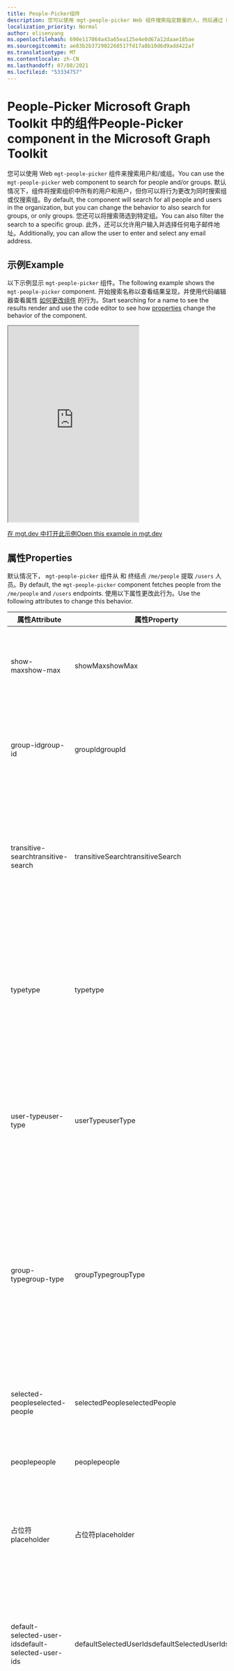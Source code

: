 ```yaml
---
title: People-Picker组件
description: 您可以使用 mgt-people-picker Web 组件搜索指定数量的人，然后通过 Microsoft Graph。
localization_priority: Normal
author: elisenyang
ms.openlocfilehash: 690e117064a43a65ea125e4e0d67a12daae185ae
ms.sourcegitcommit: ae83b2b372902268517fd17a8b10d6d9add422af
ms.translationtype: MT
ms.contentlocale: zh-CN
ms.lasthandoff: 07/08/2021
ms.locfileid: "53334757"
---
```

# <a name="people-picker-component-in-the-microsoft-graph-toolkit"></a><span data-ttu-id="cd707-103">People-Picker Microsoft Graph Toolkit 中的组件</span><span class="sxs-lookup"><span data-stu-id="cd707-103">People-Picker component in the Microsoft Graph Toolkit</span></span>

<span data-ttu-id="cd707-104">您可以使用 Web `mgt-people-picker` 组件来搜索用户和/或组。</span><span class="sxs-lookup"><span data-stu-id="cd707-104">You can use the `mgt-people-picker` web component to search for people and/or groups.</span></span> <span data-ttu-id="cd707-105">默认情况下，组件将搜索组织中所有的用户和用户，但你可以将行为更改为同时搜索组或仅搜索组。</span><span class="sxs-lookup"><span data-stu-id="cd707-105">By default, the component will search for all people and users in the organization, but you can change the behavior to also search for groups, or only groups.</span></span> <span data-ttu-id="cd707-106">您还可以将搜索筛选到特定组。</span><span class="sxs-lookup"><span data-stu-id="cd707-106">You can also filter the search to a specific group.</span></span> <span data-ttu-id="cd707-107">此外，还可以允许用户输入并选择任何电子邮件地址。</span><span class="sxs-lookup"><span data-stu-id="cd707-107">Additionally, you can allow the user to enter and select any email address.</span></span>

## <a name="example"></a><span data-ttu-id="cd707-108">示例</span><span class="sxs-lookup"><span data-stu-id="cd707-108">Example</span></span>

<span data-ttu-id="cd707-109">以下示例显示 `mgt-people-picker` 组件。</span><span class="sxs-lookup"><span data-stu-id="cd707-109">The following example shows the `mgt-people-picker` component.</span></span> <span data-ttu-id="cd707-110">开始搜索名称以查看结果呈现，并使用代码编辑器查看属性 [如何更改组件](#properties) 的行为。</span><span class="sxs-lookup"><span data-stu-id="cd707-110">Start searching for a name to see the results render and use the code editor to see how [properties](#properties) change the behavior of the component.</span></span>

<iframe src="https://mgt.dev/iframe.html?id=components-mgt-people-picker--people-picker&source=docs" height="450"></iframe>

[<span data-ttu-id="cd707-111">在 mgt.dev 中打开此示例</span><span class="sxs-lookup"><span data-stu-id="cd707-111">Open this example in mgt.dev</span></span>](https://mgt.dev/?path=/story/components-mgt-people-picker--people-picker&source=docs)

## <a name="properties"></a><span data-ttu-id="cd707-112">属性</span><span class="sxs-lookup"><span data-stu-id="cd707-112">Properties</span></span>

<span data-ttu-id="cd707-113">默认情况下， `mgt-people-picker` 组件从 和 终结点 `/me/people` 提取 `/users` 人员。</span><span class="sxs-lookup"><span data-stu-id="cd707-113">By default, the `mgt-people-picker` component fetches people from the `/me/people` and `/users` endpoints.</span></span> <span data-ttu-id="cd707-114">使用以下属性更改此行为。</span><span class="sxs-lookup"><span data-stu-id="cd707-114">Use the following attributes to change this behavior.</span></span>

| <span data-ttu-id="cd707-115">属性</span><span class="sxs-lookup"><span data-stu-id="cd707-115">Attribute</span></span> | <span data-ttu-id="cd707-116">属性</span><span class="sxs-lookup"><span data-stu-id="cd707-116">Property</span></span> | <span data-ttu-id="cd707-117">说明</span><span class="sxs-lookup"><span data-stu-id="cd707-117">Description</span></span>                                                                                                                                                                            |
| -------- | --------- | -------------------------------------------------------------------------------------------------------------------------------------------------------------------------------------- |
| <span data-ttu-id="cd707-118">show-max</span><span class="sxs-lookup"><span data-stu-id="cd707-118">show-max</span></span> | <span data-ttu-id="cd707-119">showMax</span><span class="sxs-lookup"><span data-stu-id="cd707-119">showMax</span></span>   | <span data-ttu-id="cd707-120">一个数字值，指示要显示的最大人数。</span><span class="sxs-lookup"><span data-stu-id="cd707-120">A number value to indicate the maximum number of people to show.</span></span> <span data-ttu-id="cd707-121">默认值为 6。</span><span class="sxs-lookup"><span data-stu-id="cd707-121">the default value is 6.</span></span>                                                                                             |
| <span data-ttu-id="cd707-122">group-id</span><span class="sxs-lookup"><span data-stu-id="cd707-122">group-id</span></span>    | <span data-ttu-id="cd707-123">groupId</span><span class="sxs-lookup"><span data-stu-id="cd707-123">groupId</span></span>     | <span data-ttu-id="cd707-124">一个字符串值，属于 Microsoft Graph定义的组，用于进一步筛选搜索结果。</span><span class="sxs-lookup"><span data-stu-id="cd707-124">A string value that belongs to a Microsoft Graph defined group for further filtering of the search results.</span></span>                                                                            |
| <span data-ttu-id="cd707-125">transitive-search</span><span class="sxs-lookup"><span data-stu-id="cd707-125">transitive-search</span></span>     | <span data-ttu-id="cd707-126">transitiveSearch</span><span class="sxs-lookup"><span data-stu-id="cd707-126">transitiveSearch</span></span>      | <span data-ttu-id="cd707-127">一个布尔值，用于执行可传递简单列表返回所有嵌套成员的成员的索引 - 默认情况下，不会使用可传递搜索。</span><span class="sxs-lookup"><span data-stu-id="cd707-127">A Boolean value to perform a transitive search returning a flat list of all nested members - by default transitive search is not used.</span></span>|
| <span data-ttu-id="cd707-128">type</span><span class="sxs-lookup"><span data-stu-id="cd707-128">type</span></span>     | <span data-ttu-id="cd707-129">type</span><span class="sxs-lookup"><span data-stu-id="cd707-129">type</span></span>      | <span data-ttu-id="cd707-130">要搜索的实体类型。</span><span class="sxs-lookup"><span data-stu-id="cd707-130">The type of entities to search for.</span></span> <span data-ttu-id="cd707-131">可用选项包括 `person` `group` `any` ：、、。</span><span class="sxs-lookup"><span data-stu-id="cd707-131">Available options are: `person`, `group`, `any`.</span></span> <span data-ttu-id="cd707-132">默认值为 `person`。</span><span class="sxs-lookup"><span data-stu-id="cd707-132">Default value is `person`.</span></span> <span data-ttu-id="cd707-133">如果设置了属性， `group-id` 则此属性无效。</span><span class="sxs-lookup"><span data-stu-id="cd707-133">This attribute has no effect if `group-id` property is set.</span></span>         
| <span data-ttu-id="cd707-134">user-type</span><span class="sxs-lookup"><span data-stu-id="cd707-134">user-type</span></span>     | <span data-ttu-id="cd707-135">userType</span><span class="sxs-lookup"><span data-stu-id="cd707-135">userType</span></span>      | <span data-ttu-id="cd707-136">要搜索的用户的类型。</span><span class="sxs-lookup"><span data-stu-id="cd707-136">The type of user to search for.</span></span> <span data-ttu-id="cd707-137">可用选项包括 `any` `user` ：、、组织用户或 `contact` 联系人。</span><span class="sxs-lookup"><span data-stu-id="cd707-137">Available options are: `any`, `user` for organizational users, or `contact` for contacts.</span></span> <span data-ttu-id="cd707-138">默认值为 `any`。</span><span class="sxs-lookup"><span data-stu-id="cd707-138">Default value is `any`.</span></span> |
| <span data-ttu-id="cd707-139">group-type</span><span class="sxs-lookup"><span data-stu-id="cd707-139">group-type</span></span>     | <span data-ttu-id="cd707-140">groupType</span><span class="sxs-lookup"><span data-stu-id="cd707-140">groupType</span></span>      | <span data-ttu-id="cd707-141">要搜索的组类型。</span><span class="sxs-lookup"><span data-stu-id="cd707-141">The group type to search for.</span></span> <span data-ttu-id="cd707-142">可用选项包括 `unified` `security` `mailenabledsecurity` ：、、、、。 `distribution` `any`</span><span class="sxs-lookup"><span data-stu-id="cd707-142">Available options are: `unified`, `security`, `mailenabledsecurity`, `distribution`, `any`.</span></span> <span data-ttu-id="cd707-143">默认值为 `any`。</span><span class="sxs-lookup"><span data-stu-id="cd707-143">Default value is `any`.</span></span> <span data-ttu-id="cd707-144">如果该属性设置为 ， `type` 则此属性无效 `person` 。</span><span class="sxs-lookup"><span data-stu-id="cd707-144">This attribute has no effect if the `type` property is set to `person`.</span></span>  |
| <span data-ttu-id="cd707-145">selected-people</span><span class="sxs-lookup"><span data-stu-id="cd707-145">selected-people</span></span>  | <span data-ttu-id="cd707-146">selectedPeople</span><span class="sxs-lookup"><span data-stu-id="cd707-146">selectedPeople</span></span>     | <span data-ttu-id="cd707-147">所选人员数组。</span><span class="sxs-lookup"><span data-stu-id="cd707-147">An array of selected people.</span></span> <span data-ttu-id="cd707-148">设置此值以编程方式选择人员。</span><span class="sxs-lookup"><span data-stu-id="cd707-148">Set this value to select people programmatically.</span></span>|
| <span data-ttu-id="cd707-149">people</span><span class="sxs-lookup"><span data-stu-id="cd707-149">people</span></span>   | <span data-ttu-id="cd707-150">people</span><span class="sxs-lookup"><span data-stu-id="cd707-150">people</span></span>    | <span data-ttu-id="cd707-151">在搜索结果中找到并呈现的一组人员</span><span class="sxs-lookup"><span data-stu-id="cd707-151">An array of people found and rendered in the search result</span></span> |
| <span data-ttu-id="cd707-152">占位符</span><span class="sxs-lookup"><span data-stu-id="cd707-152">placeholder</span></span>   | <span data-ttu-id="cd707-153">占位符</span><span class="sxs-lookup"><span data-stu-id="cd707-153">placeholder</span></span>    | <span data-ttu-id="cd707-154">用于说明如何使用该组件的默认文本。</span><span class="sxs-lookup"><span data-stu-id="cd707-154">The default text that appears to explain how to use the component.</span></span> <span data-ttu-id="cd707-155">默认值为 `Start typing a name`。</span><span class="sxs-lookup"><span data-stu-id="cd707-155">Default value is `Start typing a name`.</span></span>
| <span data-ttu-id="cd707-156">default-selected-user-ids</span><span class="sxs-lookup"><span data-stu-id="cd707-156">default-selected-user-ids</span></span> | <span data-ttu-id="cd707-157">defaultSelectedUserIds</span><span class="sxs-lookup"><span data-stu-id="cd707-157">defaultSelectedUserIds</span></span> | <span data-ttu-id="cd707-158">当提供以逗号分隔的 Microsoft Graph用户 ID 时，组件在初始化时将呈现选择各自的用户。</span><span class="sxs-lookup"><span data-stu-id="cd707-158">When provided a string of comma-separated Microsoft Graph user IDs, the component renders the respective users as selected upon initialization.</span></span>
| <span data-ttu-id="cd707-159">default-selected-group-ids</span><span class="sxs-lookup"><span data-stu-id="cd707-159">default-selected-group-ids</span></span> | <span data-ttu-id="cd707-160">defaultSelectedGroupIds</span><span class="sxs-lookup"><span data-stu-id="cd707-160">defaultSelectedGroupIds</span></span> | <span data-ttu-id="cd707-161">类似于 default-selected-user-ids，当提供以逗号分隔的 Microsoft Graph 组 ID 的字符串时，组件在初始化时呈现选择各自的组。</span><span class="sxs-lookup"><span data-stu-id="cd707-161">Similar to default-selected-user-ids, when provided a string of comma-separated Microsoft Graph group IDs, the component renders the respective groups as selected upon initialization.</span></span>
| <span data-ttu-id="cd707-162">选择模式</span><span class="sxs-lookup"><span data-stu-id="cd707-162">selection-mode</span></span> | <span data-ttu-id="cd707-163">selectionMode</span><span class="sxs-lookup"><span data-stu-id="cd707-163">selectionMode</span></span> | <span data-ttu-id="cd707-164">用于指示是允许为用户或组选择 (项目，还是) 一个项目。</span><span class="sxs-lookup"><span data-stu-id="cd707-164">Used to indicate whether to allow selecting multiple items (users or groups) or just a single item.</span></span> <span data-ttu-id="cd707-165">可用选项包括 `single` `multiple` ：、。</span><span class="sxs-lookup"><span data-stu-id="cd707-165">Available options are: `single`, `multiple`.</span></span> <span data-ttu-id="cd707-166">默认值为 `multiple`。</span><span class="sxs-lookup"><span data-stu-id="cd707-166">Default value is `multiple`.</span></span>
| <span data-ttu-id="cd707-167">disabled</span><span class="sxs-lookup"><span data-stu-id="cd707-167">disabled</span></span> | <span data-ttu-id="cd707-168">disabled</span><span class="sxs-lookup"><span data-stu-id="cd707-168">disabled</span></span> | <span data-ttu-id="cd707-169">设置是否禁用人员选取器。</span><span class="sxs-lookup"><span data-stu-id="cd707-169">Sets whether the people picker is disabled.</span></span> <span data-ttu-id="cd707-170">禁用后，用户将无法搜索或选择人员。</span><span class="sxs-lookup"><span data-stu-id="cd707-170">When disabled, the user is not able to search or select people.</span></span>
| <span data-ttu-id="cd707-171">allow-any-email</span><span class="sxs-lookup"><span data-stu-id="cd707-171">allow-any-email</span></span> | <span data-ttu-id="cd707-172">allowAnyEmail</span><span class="sxs-lookup"><span data-stu-id="cd707-172">allowAnyEmail</span></span> | <span data-ttu-id="cd707-173">指示人员选取器是否可以在不选择人员的情况下接受电子邮件地址。</span><span class="sxs-lookup"><span data-stu-id="cd707-173">Indicates whether the people picker can accept email addresses without selecting a person.</span></span> <span data-ttu-id="cd707-174">默认值为 `false`。</span><span class="sxs-lookup"><span data-stu-id="cd707-174">Default value is `false`.</span></span> <span data-ttu-id="cd707-175">键入完电子邮件地址后，可以按逗号 () ，用分号 () ，按 Tab 键或输入键进行 `,` `;` 添加。</span><span class="sxs-lookup"><span data-stu-id="cd707-175">When you finish typing an email address, you can press comma (`,`), semicolon (`;`), tab or enter keys to add it.</span></span>

<span data-ttu-id="cd707-176">下面是一 `show-max` 个示例。</span><span class="sxs-lookup"><span data-stu-id="cd707-176">The following is a `show-max` example.</span></span>

```html
<mgt-people-picker show-max="4"> </mgt-people-picker>
```

## <a name="selected-people"></a><span data-ttu-id="cd707-177">选定人员</span><span class="sxs-lookup"><span data-stu-id="cd707-177">Selected people</span></span>

<span data-ttu-id="cd707-178">组件的"所选人员"部分呈现开发人员或用户选择的每个人。</span><span class="sxs-lookup"><span data-stu-id="cd707-178">The selected people section of the component renders each person chosen by the developer or user.</span></span> 

![mgt-people-picker](./images/selected-people.png)

<span data-ttu-id="cd707-180">可以通过执行以下操作之一填充所选人员数据：</span><span class="sxs-lookup"><span data-stu-id="cd707-180">You can populate selected people data by doing one of the following:</span></span>

- <span data-ttu-id="cd707-181">直接 `selectedPeople` 设置属性，如以下示例所示。</span><span class="sxs-lookup"><span data-stu-id="cd707-181">Setting the `selectedPeople` property directly, as shown in the following example.</span></span>  

    ```javascript
    // personObject = User or Person from Microsoft Graph
    document.querySelector('mgt-people-picker').selectedPeople.push(personObject);
    ```

- <span data-ttu-id="cd707-182">使用 `selectUsersById()` 方法，该方法接受 Microsoft graph 用户 [ID](/graph/api/resources/users) 数组，以查找关联的用户详细信息进行选择。</span><span class="sxs-lookup"><span data-stu-id="cd707-182">Using the `selectUsersById()` method, which accepts an array of Microsoft graph [user ids](/graph/api/resources/users) to find associated user details for selection.</span></span>

     ><span data-ttu-id="cd707-183">**注意：** 如果没有为 找到用户 `id` ，则不会为此呈现任何数据 `id` 。</span><span class="sxs-lookup"><span data-stu-id="cd707-183">**Note:** If no user is found for an `id`, no data will be rendered for that `id`.</span></span>

    ```javascript
    // id = Microsoft graph User "id"
    document.querySelector('mgt-people-picker').selectUsersById(["id","id"])
    ```

## <a name="events"></a><span data-ttu-id="cd707-184">活动</span><span class="sxs-lookup"><span data-stu-id="cd707-184">Events</span></span>

<span data-ttu-id="cd707-185">从组件中触发以下事件。</span><span class="sxs-lookup"><span data-stu-id="cd707-185">The following events are fired from the component.</span></span>

<span data-ttu-id="cd707-186">事件</span><span class="sxs-lookup"><span data-stu-id="cd707-186">Event</span></span> | <span data-ttu-id="cd707-187">何时发出</span><span class="sxs-lookup"><span data-stu-id="cd707-187">When is it emitted</span></span> | <span data-ttu-id="cd707-188">自定义数据</span><span class="sxs-lookup"><span data-stu-id="cd707-188">Custom data</span></span> | <span data-ttu-id="cd707-189">Cancelable</span><span class="sxs-lookup"><span data-stu-id="cd707-189">Cancelable</span></span> | <span data-ttu-id="cd707-190">气泡</span><span class="sxs-lookup"><span data-stu-id="cd707-190">Bubbles</span></span> | <span data-ttu-id="cd707-191">使用自定义模板</span><span class="sxs-lookup"><span data-stu-id="cd707-191">Works with custom template</span></span>
------|-------------------|--------------|:-----------:|:---------:|:---------------------------:|
`selectionChanged` | <span data-ttu-id="cd707-192">用户在已选择/已选取人员列表中添加或删除了人员</span><span class="sxs-lookup"><span data-stu-id="cd707-192">The user added or removed a person from the list of selected/picked people</span></span> | <span data-ttu-id="cd707-193">选定人员数组，其中人员可以是包含Graph [URL](/graph/api/resources/user)的其他属性的用户、[](/graph/api/resources/person)人员或[](/graph/api/resources/contact) `personImage` 联系人</span><span class="sxs-lookup"><span data-stu-id="cd707-193">Array of selected people, where a person can be a Graph [user](/graph/api/resources/user), [person](/graph/api/resources/person) or [contact](/graph/api/resources/contact) with an additional `personImage` property that contains the URL of the user's photo</span></span> | <span data-ttu-id="cd707-194">否</span><span class="sxs-lookup"><span data-stu-id="cd707-194">No</span></span> | <span data-ttu-id="cd707-195">否</span><span class="sxs-lookup"><span data-stu-id="cd707-195">No</span></span> | <span data-ttu-id="cd707-196">是，除非您覆盖默认模板</span><span class="sxs-lookup"><span data-stu-id="cd707-196">Yes, unless you override the default template</span></span>

<span data-ttu-id="cd707-197">有关处理事件的信息，请参阅 [事件](../customize-components/events.md)。</span><span class="sxs-lookup"><span data-stu-id="cd707-197">For more information about handling events, see [events](../customize-components/events.md).</span></span>

## <a name="css-custom-properties"></a><span data-ttu-id="cd707-198">CSS 自定义属性</span><span class="sxs-lookup"><span data-stu-id="cd707-198">CSS custom properties</span></span>

<span data-ttu-id="cd707-199">组件 `mgt-people-picker` 定义以下 CSS 自定义属性。</span><span class="sxs-lookup"><span data-stu-id="cd707-199">The `mgt-people-picker` component defines the following CSS custom properties.</span></span>

```css
mgt-people-picker {
    --input-border: 2px rgba(255, 255, 255, 0.5) solid; /* sets all input area border */

      /* OR individual input border sides */
    --input-border-bottom: 2px rgba(255, 255, 255, 0.5) solid;
    --input-border-right: 2px rgba(255, 255, 255, 0.5) solid;
    --input-border-left: 2px rgba(255, 255, 255, 0.5) solid;
    --input-border-top: 2px rgba(255, 255, 255, 0.5) solid;

    --input-background-color: #1f1f1f; /* input area background color */
    --input-border-color--hover: #008394; /* input area border hover color */
    --input-border-color--focus: #0f78d4; /* input area border focus color */

    --dropdown-background-color: #1f1f1f; /* selection area background color */
    --dropdown-item-hover-background: #333d47; /* person background color on hover */
    
    --selected-person-background-color: #f1f1f1; /* person item background color */
    
    --color: white; /* input area border focus color */
    --placeholder-color: #f1f1f1; /* placeholder text color */
    --placeholder-color--focus: rgba(255, 255, 255, 0.8); /* placeholder text focus color */
}
```

## <a name="templates"></a><span data-ttu-id="cd707-200">模板</span><span class="sxs-lookup"><span data-stu-id="cd707-200">Templates</span></span>

 <span data-ttu-id="cd707-201">`mgt-people-picker` 支持 [多个](../customize-components/templates.md) 模板，您可以使用这些模板替换组件的某些部分。</span><span class="sxs-lookup"><span data-stu-id="cd707-201">`mgt-people-picker` supports several [templates](../customize-components/templates.md) that you can use to replace certain parts of the component.</span></span> <span data-ttu-id="cd707-202">若要指定模板，请包含组件 `<template>` 中的元素，将值 `data-type` 设置为以下值之一。</span><span class="sxs-lookup"><span data-stu-id="cd707-202">To specify a template, include a `<template>` element inside a component and set the `data-type` value to one of the following.</span></span>

| <span data-ttu-id="cd707-203">数据类型</span><span class="sxs-lookup"><span data-stu-id="cd707-203">Data type</span></span> | <span data-ttu-id="cd707-204">数据上下文</span><span class="sxs-lookup"><span data-stu-id="cd707-204">Data context</span></span> | <span data-ttu-id="cd707-205">说明</span><span class="sxs-lookup"><span data-stu-id="cd707-205">Description</span></span> |
| --- | --- | --- |
| <span data-ttu-id="cd707-206">default</span><span class="sxs-lookup"><span data-stu-id="cd707-206">default</span></span> | <span data-ttu-id="cd707-207">null：无数据</span><span class="sxs-lookup"><span data-stu-id="cd707-207">null: no data</span></span> | <span data-ttu-id="cd707-208">用于替代整个组件的呈现的模板。</span><span class="sxs-lookup"><span data-stu-id="cd707-208">The template used to override the rendering of the entire component.</span></span>
| <span data-ttu-id="cd707-209">loading</span><span class="sxs-lookup"><span data-stu-id="cd707-209">loading</span></span> | <span data-ttu-id="cd707-210">null：无数据</span><span class="sxs-lookup"><span data-stu-id="cd707-210">null: no data</span></span> | <span data-ttu-id="cd707-211">在请求图形时用于呈现选取器状态的模板。</span><span class="sxs-lookup"><span data-stu-id="cd707-211">The template used to render the state of picker while request to graph is being made.</span></span> |
| <span data-ttu-id="cd707-212">error</span><span class="sxs-lookup"><span data-stu-id="cd707-212">error</span></span> | <span data-ttu-id="cd707-213">null：无数据</span><span class="sxs-lookup"><span data-stu-id="cd707-213">null: no data</span></span> | <span data-ttu-id="cd707-214">当用户搜索未返回任何用户时所使用的模板。</span><span class="sxs-lookup"><span data-stu-id="cd707-214">The template used if user search returns no users.</span></span> |
| <span data-ttu-id="cd707-215">no-data</span><span class="sxs-lookup"><span data-stu-id="cd707-215">no-data</span></span> | <span data-ttu-id="cd707-216">null：无数据</span><span class="sxs-lookup"><span data-stu-id="cd707-216">null: no data</span></span> | <span data-ttu-id="cd707-217">如果用户搜索未返回任何用户，则使用备用模板。</span><span class="sxs-lookup"><span data-stu-id="cd707-217">An alternative template used if user search returns no users.</span></span> |
| <span data-ttu-id="cd707-218">selected-person</span><span class="sxs-lookup"><span data-stu-id="cd707-218">selected-person</span></span> | <span data-ttu-id="cd707-219">person： The person details object</span><span class="sxs-lookup"><span data-stu-id="cd707-219">person: The person details object</span></span> | <span data-ttu-id="cd707-220">用于呈现选定人员的模板。</span><span class="sxs-lookup"><span data-stu-id="cd707-220">The template to render selected people.</span></span> |
| <span data-ttu-id="cd707-221">person</span><span class="sxs-lookup"><span data-stu-id="cd707-221">person</span></span> | <span data-ttu-id="cd707-222">person： The person details object</span><span class="sxs-lookup"><span data-stu-id="cd707-222">person: The person details object</span></span> | <span data-ttu-id="cd707-223">下拉列表中用于呈现人员的模板。</span><span class="sxs-lookup"><span data-stu-id="cd707-223">The template to render people in the dropdown.</span></span> |

<span data-ttu-id="cd707-224">以下示例演示如何使用 `error` 模板。</span><span class="sxs-lookup"><span data-stu-id="cd707-224">The following examples shows how to use the `error` template.</span></span>

```html
<mgt-people-picker>
  <template data-type="error">
    <p>Sorry, no people were found</p>
  </template>
</mgt-people-picker>
```

## <a name="microsoft-graph-permissions"></a><span data-ttu-id="cd707-225">Microsoft Graph 权限</span><span class="sxs-lookup"><span data-stu-id="cd707-225">Microsoft Graph permissions</span></span>

<span data-ttu-id="cd707-226">此组件使用下列 Microsoft Graph API 和权限。</span><span class="sxs-lookup"><span data-stu-id="cd707-226">This component uses the following Microsoft Graph APIs and permissions.</span></span>

| <span data-ttu-id="cd707-227">配置</span><span class="sxs-lookup"><span data-stu-id="cd707-227">Configuration</span></span> | <span data-ttu-id="cd707-228">权限</span><span class="sxs-lookup"><span data-stu-id="cd707-228">Permission</span></span> | <span data-ttu-id="cd707-229">API</span><span class="sxs-lookup"><span data-stu-id="cd707-229">API</span></span>
| --- | ---------- | ------- |
| <span data-ttu-id="cd707-230">`group-id` set</span><span class="sxs-lookup"><span data-stu-id="cd707-230">`group-id` set</span></span> | <span data-ttu-id="cd707-231">People.Read、User.Read.All</span><span class="sxs-lookup"><span data-stu-id="cd707-231">People.Read, User.Read.All</span></span> | [<span data-ttu-id="cd707-232">/groups/ \$ {groupId}/members</span><span class="sxs-lookup"><span data-stu-id="cd707-232">/groups/\${groupId}/members</span></span>](/graph/api/group-list-members) |
| <span data-ttu-id="cd707-233">`type` 设置为 `Person` 或 `any`</span><span class="sxs-lookup"><span data-stu-id="cd707-233">`type` set to `Person` or `any`</span></span> | <span data-ttu-id="cd707-234">People.Read</span><span class="sxs-lookup"><span data-stu-id="cd707-234">People.Read</span></span> | [<span data-ttu-id="cd707-235">/me/people</span><span class="sxs-lookup"><span data-stu-id="cd707-235">/me/people</span></span>](/graph/api/user-list-people) |
| <span data-ttu-id="cd707-236">`type` 设置为 `Group` 或 搜索用户， `type` 并设置为 `Group` 或 `any`</span><span class="sxs-lookup"><span data-stu-id="cd707-236">`type` set to `Group` or searching for users and `type` set to `Group` or `any`</span></span> | <span data-ttu-id="cd707-237">Group.Read.All</span><span class="sxs-lookup"><span data-stu-id="cd707-237">Group.Read.All</span></span> | [<span data-ttu-id="cd707-238">/groups</span><span class="sxs-lookup"><span data-stu-id="cd707-238">/groups</span></span>](/graph/api/group-list) |
| <span data-ttu-id="cd707-239">`default-selected-user-ids` set</span><span class="sxs-lookup"><span data-stu-id="cd707-239">`default-selected-user-ids` set</span></span> | <span data-ttu-id="cd707-240">User.ReadBasic.All</span><span class="sxs-lookup"><span data-stu-id="cd707-240">User.ReadBasic.All</span></span> | [<span data-ttu-id="cd707-241">/users</span><span class="sxs-lookup"><span data-stu-id="cd707-241">/users</span></span>](/graph/api/user-list) |
| <span data-ttu-id="cd707-242">搜索用户， `type` 并设置为 `Person` 或 `any`</span><span class="sxs-lookup"><span data-stu-id="cd707-242">searching for users and `type` set to `Person` or `any`</span></span> | <span data-ttu-id="cd707-243">People.Read、User.ReadBasic.All</span><span class="sxs-lookup"><span data-stu-id="cd707-243">People.Read, User.ReadBasic.All</span></span> | <span data-ttu-id="cd707-244">[/me/people](/graph/api/user-list-people)、 [/users](/graph/api/user-list)</span><span class="sxs-lookup"><span data-stu-id="cd707-244">[/me/people](/graph/api/user-list-people), [/users](/graph/api/user-list)</span></span> |

## <a name="authentication"></a><span data-ttu-id="cd707-245">身份验证</span><span class="sxs-lookup"><span data-stu-id="cd707-245">Authentication</span></span>

<span data-ttu-id="cd707-246">该控件使用身份验证文档中所述的全局 [身份验证提供程序](../providers/providers.md)。</span><span class="sxs-lookup"><span data-stu-id="cd707-246">The control uses the global authentication provider described in the [authentication documentation](../providers/providers.md).</span></span>

## <a name="cache"></a><span data-ttu-id="cd707-247">缓存</span><span class="sxs-lookup"><span data-stu-id="cd707-247">Cache</span></span>

|<span data-ttu-id="cd707-248">对象存储</span><span class="sxs-lookup"><span data-stu-id="cd707-248">Object store</span></span>|<span data-ttu-id="cd707-249">缓存数据</span><span class="sxs-lookup"><span data-stu-id="cd707-249">Cached data</span></span>|<span data-ttu-id="cd707-250">备注</span><span class="sxs-lookup"><span data-stu-id="cd707-250">Remarks</span></span>|
|---------|-----------|-------|
|`groups`|<span data-ttu-id="cd707-251">组列表</span><span class="sxs-lookup"><span data-stu-id="cd707-251">List of groups</span></span>|<span data-ttu-id="cd707-252">设置为 `type` 时使用 `PersonType.group`</span><span class="sxs-lookup"><span data-stu-id="cd707-252">Used when `type` is set to `PersonType.group`</span></span>|
|`people`|<span data-ttu-id="cd707-253">人员列表</span><span class="sxs-lookup"><span data-stu-id="cd707-253">List of people</span></span>|<span data-ttu-id="cd707-254">设置为 或 `type` `PersonType.person` 时使用 `PersonType.any`</span><span class="sxs-lookup"><span data-stu-id="cd707-254">Used when `type` is set to `PersonType.person` or `PersonType.any`</span></span>|
|`users`|<span data-ttu-id="cd707-255">用户列表</span><span class="sxs-lookup"><span data-stu-id="cd707-255">List of users</span></span>|<span data-ttu-id="cd707-256">指定时 `groupId` 使用</span><span class="sxs-lookup"><span data-stu-id="cd707-256">Used when `groupId` specified</span></span>|

<span data-ttu-id="cd707-257">请参阅[Caching，](../customize-components/cache.md)了解有关如何配置缓存的更多详细信息。</span><span class="sxs-lookup"><span data-stu-id="cd707-257">See [Caching](../customize-components/cache.md) for more details on how to configure the cache.</span></span>

## <a name="extend-for-more-control"></a><span data-ttu-id="cd707-258">扩展以了解更多控件</span><span class="sxs-lookup"><span data-stu-id="cd707-258">Extend for more control</span></span>

<span data-ttu-id="cd707-259">对于更复杂的方案或真正自定义的 UX，此组件公开了多个在组件扩展 `protected render*` 中替代的方法。</span><span class="sxs-lookup"><span data-stu-id="cd707-259">For more complex scenarios or a truly custom UX, this component exposes several `protected render*` methods for override in component extensions.</span></span>

| <span data-ttu-id="cd707-260">方法</span><span class="sxs-lookup"><span data-stu-id="cd707-260">Method</span></span> | <span data-ttu-id="cd707-261">说明</span><span class="sxs-lookup"><span data-stu-id="cd707-261">Description</span></span> |
| - | - |
| <span data-ttu-id="cd707-262">renderInput</span><span class="sxs-lookup"><span data-stu-id="cd707-262">renderInput</span></span> | <span data-ttu-id="cd707-263">呈现输入文本框。</span><span class="sxs-lookup"><span data-stu-id="cd707-263">Renders the input text box.</span></span> |
| <span data-ttu-id="cd707-264">renderSelectedPeople</span><span class="sxs-lookup"><span data-stu-id="cd707-264">renderSelectedPeople</span></span> | <span data-ttu-id="cd707-265">呈现所选人员令牌。</span><span class="sxs-lookup"><span data-stu-id="cd707-265">Renders the selected people tokens.</span></span> |
| <span data-ttu-id="cd707-266">renderSelectedPerson</span><span class="sxs-lookup"><span data-stu-id="cd707-266">renderSelectedPerson</span></span> | <span data-ttu-id="cd707-267">呈现个人个人令牌。</span><span class="sxs-lookup"><span data-stu-id="cd707-267">Renders an individual person token.</span></span> |
| <span data-ttu-id="cd707-268">renderFlyout</span><span class="sxs-lookup"><span data-stu-id="cd707-268">renderFlyout</span></span> | <span data-ttu-id="cd707-269">呈现飞出部件版式。</span><span class="sxs-lookup"><span data-stu-id="cd707-269">Renders the flyout chrome.</span></span> |
| <span data-ttu-id="cd707-270">renderFlyoutContent</span><span class="sxs-lookup"><span data-stu-id="cd707-270">renderFlyoutContent</span></span> | <span data-ttu-id="cd707-271">在结果飞出控件中呈现相应的状态。</span><span class="sxs-lookup"><span data-stu-id="cd707-271">Renders the appropriate state in the results flyout.</span></span> |
| <span data-ttu-id="cd707-272">renderLoading</span><span class="sxs-lookup"><span data-stu-id="cd707-272">renderLoading</span></span> | <span data-ttu-id="cd707-273">呈现加载状态。</span><span class="sxs-lookup"><span data-stu-id="cd707-273">Renders the loading state.</span></span> |
| <span data-ttu-id="cd707-274">renderNoData</span><span class="sxs-lookup"><span data-stu-id="cd707-274">renderNoData</span></span> | <span data-ttu-id="cd707-275">当未找到搜索查询的结果时呈现状态。</span><span class="sxs-lookup"><span data-stu-id="cd707-275">Renders the state when no results are found for the search query.</span></span> |
| <span data-ttu-id="cd707-276">renderSearchResults</span><span class="sxs-lookup"><span data-stu-id="cd707-276">renderSearchResults</span></span> | <span data-ttu-id="cd707-277">呈现搜索结果列表。</span><span class="sxs-lookup"><span data-stu-id="cd707-277">Renders the list of search results.</span></span> |
| <span data-ttu-id="cd707-278">renderPersonResult</span><span class="sxs-lookup"><span data-stu-id="cd707-278">renderPersonResult</span></span> | <span data-ttu-id="cd707-279">呈现个人搜索结果。</span><span class="sxs-lookup"><span data-stu-id="cd707-279">Renders an individual person search result.</span></span> |
